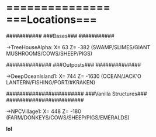 ===============
===Locations===
===============

  ###########
  ###Bases###
  ###########
  
  ->TreeHouseAlpha: X= 63 Z= -382   (SWAMP/SLIMES/GIANT MUSHROOMS/COWS/SHEEP/PIGS)

  ##############
  ###Outposts###
  ##############

  ->DeepOceanIsland1: X= 744 Z= -1630   (OCEAN/JACK'O LANTERN/FISHING/PORT/#KRAKEN)

  ########################
  ###Vanilla Structures###
  ########################
  
  ->NPCVillage1: X= 448 Z= -180   (FARM/DONKEYS/COWS/SHEEP/PIGS/EMERALDS)
  
  
  <b>lol</b>
